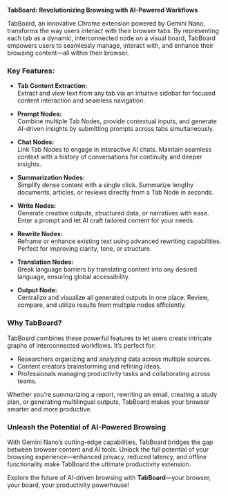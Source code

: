 **TabBoard: Revolutionizing Browsing with AI-Powered Workflows**

TabBoard, an innovative Chrome extension powered by Gemini Nano, transforms the way users interact with their browser tabs. By representing each tab as a dynamic, interconnected node on a visual board, TabBoard empowers users to seamlessly manage, interact with, and enhance their browsing content—all within their browser.

### **Key Features:**

- **Tab Content Extraction:**  
  Extract and view text from any tab via an intuitive sidebar for focused content interaction and seamless navigation.

- **Prompt Nodes:**  
  Combine multiple Tab Nodes, provide contextual inputs, and generate AI-driven insights by submitting prompts across tabs simultaneously.

- **Chat Nodes:**  
  Link Tab Nodes to engage in interactive AI chats. Maintain seamless context with a history of conversations for continuity and deeper insights.

- **Summarization Nodes:**  
  Simplify dense content with a single click. Summarize lengthy documents, articles, or reviews directly from a Tab Node in seconds.

- **Write Nodes:**  
  Generate creative outputs, structured data, or narratives with ease. Enter a prompt and let AI craft tailored content for your needs.

- **Rewrite Nodes:**  
  Reframe or enhance existing text using advanced rewriting capabilities. Perfect for improving clarity, tone, or structure.

- **Translation Nodes:**  
  Break language barriers by translating content into any desired language, ensuring global accessibility.

- **Output Node:**  
  Centralize and visualize all generated outputs in one place. Review, compare, and utilize results from multiple nodes efficiently.

### **Why TabBoard?**

TabBoard combines these powerful features to let users create intricate graphs of interconnected workflows. It’s perfect for:  
- Researchers organizing and analyzing data across multiple sources.  
- Content creators brainstorming and refining ideas.  
- Professionals managing productivity tasks and collaborating across teams.  

Whether you’re summarizing a report, rewriting an email, creating a study plan, or generating multilingual outputs, TabBoard makes your browser smarter and more productive.

### **Unleash the Potential of AI-Powered Browsing**

With Gemini Nano’s cutting-edge capabilities, TabBoard bridges the gap between browser content and AI tools. Unlock the full potential of your browsing experience—enhanced privacy, reduced latency, and offline functionality make TabBoard the ultimate productivity extension.  

Explore the future of AI-driven browsing with **TabBoard**—your browser, your board, your productivity powerhouse!
